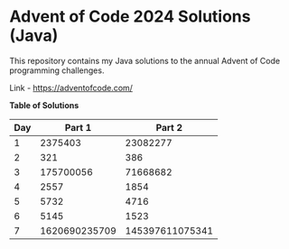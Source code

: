 # Advent of Code 2024 Solutions (Java)

This repository contains my Java solutions to the annual Advent of Code programming challenges.

Link - https://adventofcode.com/

**Table of Solutions**

| Day | Part 1        | Part 2          |
|-----|---------------|-----------------|
| 1   | 2375403       | 23082277        |
| 2   | 321           | 386             |
| 3   | 175700056     | 71668682        |
| 4   | 2557          | 1854            |
| 5   | 5732          | 4716            |
| 6   | 5145          | 1523            |
| 7   | 1620690235709 | 145397611075341 |
